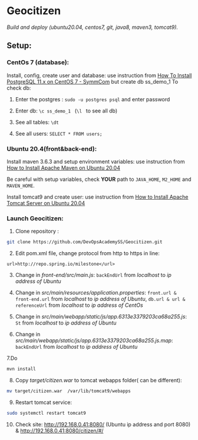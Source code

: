 # Geocitizen

_Build and deploy (ubuntu20.04, centos7, git, java8, maven3, tomcat9)._

## Setup:
### CentOs 7 (database):
Install, config, create user and database: use instruction from [How To Install PostgreSQL 11.x on CentOS 7 - SymmCom](https://www.symmcom.com/docs/how-tos/databases/how-to-install-postgresql-11-x-on-centos-7) but create db ss_demo_1
To check db:
1. Enter the postgres : `sudo -u postgres psql` and enter password

2. Enter db: `\c ss_demo_1 ` (`\l ` to see all db)

3. See all tables: `\dt`

4. See all users: `SELECT * FROM users;`

### Ubuntu 20.4(front&back-end):
Install maven 3.6.3 and setup environment variables: use instruction from [How to Install Apache Maven on Ubuntu 20.04](https://linuxize.com/post/how-to-install-apache-maven-on-ubuntu-20-04/)

Be careful with setup variables, check **YOUR** path to `JAVA_HOME`, `M2_HOME` and `MAVEN_HOME`. 

Install tomcat9 and create user: use instruction from [How to Install Apache Tomcat Server on Ubuntu 20.04](https://linuxhint.com/install_apache_tomcat_server_ubuntu/) 

### Launch Geocitizen:

1. Clone repository : 
```sh
git clone https://github.com/DevOpsAcademySS/Geocitizen.git
```

2. Edit pom.xml file, change protocol from http to https in line: 
```
url>http://repo.spring.io/milestone</url>
```

3. Change in *front-end/src/main.js*: `backEndUrl` from *localhost* to *ip address of Ubuntu*

4. Change in *src/main/resources/application.properties*: `front.url & front-end.url` from *localhost* to *ip address of Ubuntu*, `db.url & url & referenceUrl` from *localhost* to *ip address of CentOs*

5. Change in *src/main/webapp/static/js/app.6313e3379203ca68a255.js*: `St` from *localhost* to *ip address of Ubuntu*

6. Change in *src/main/webapp/static/js/app.6313e3379203ca68a255.js.map*: `backEndUrl` from *localhost* to *ip address of Ubuntu*

7.Do 
```sh
mvn install 
```

8. Copy *target/citizen.war* to tomcat webapps folder( can be different): 
```sh
mv target/citizen.war  /var/lib/tomcat9/webapps
```

9. Restart tomcat service: 
```sh
sudo systemctl restart tomcat9
```

10. Check site: http://192.168.0.41:8080/ (Ubuntu ip address and port 8080) & http://192.168.0.41:8080/citizen/#/


